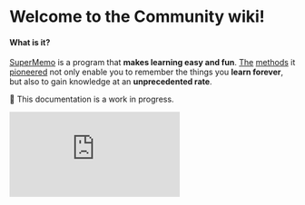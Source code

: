 # Welcome to the Community wiki!

#### What is it?

[SuperMemo](https://super-memo.com/supermemo18.html) is a program that **makes learning easy and fun**. [The](https://supermemo.guru/wiki/Spaced_repetition) [methods](https://supermemo.guru/wiki/Incremental_reading) it [pioneered](https://supermemo.guru/wiki/History_of_spaced_repetition) not only enable you to remember the things you **learn forever**, but also to gain knowledge at an **unprecedented rate**.

🚧 This documentation is a work in progress.

<div class="youtube-container">
  <iframe class="youtube-video" src="https://www.youtube.com/embed/i33BTuwTgAs?list=PL7RwmzKKAH8eKbDpOe5e-Omfp2Zqed6U1&index=0" frameborder="0" allow="accelerometer; autoplay; clipboard-write; encrypted-media; gyroscope; picture-in-picture" allowfullscreen></iframe>
</div>

<!--
<div class="pure-g" style="margin-top: -20px;">
  <div class="pure-u-1 pure-u-smd-3-4">
    <blockquote>
    </blockquote>
    <p></p>
  </div>
  <div class="pure-u-1 pure-u-smd-1-4">
  </div>
</div>

<div class="pure-g" style="margin-top: -10px;">
  <div class="pure-u-1 pure-u-smd-13-24">
    <p style="color: darkred;"><strong>Get started with <u>SuperMemo in 5 minutes</u> (really)</strong>:</p>
	<ol>
      <li><a href="" target="_blank" rel="noopener"></a></li>
      <li><a href=""></a></li>
      <li><a href=""></a></li>
	</ol>
	<p>Additional resources:</p>
	<ul>
      <li><a href="https://discord.gg/B2AWHPn" target="_blank" rel="noopener">Discord</a> chat room</li>
      <li><a href="https://github.com/SuperMemo/" target="_blank" rel="noopener">GitHub page</a></li>
	</ul>
    <p><strong>Latest SM versions</strong>: <em>18.03</em>.</p>
  </div>
  <div class="pure-u-1 pure-u-smd-11-24">
	<div class="center-div">
      <video controls>
        <source src="" type="video/webm; codecs=vp9">
        <source src="" type="video/mp4">
        <p>Your browser doesn't support HTML5 video. Here is a <a href="">link to the video</a> instead.</p>
      </video>
	</div>
  </div>
</div>

<hr />

-->
